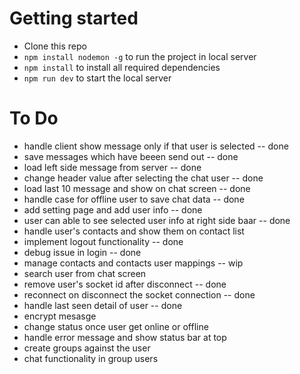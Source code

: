 # Getting started

- Clone this repo
- `npm install nodemon -g` to run the project in local server
- `npm install` to install all required dependencies
- `npm run dev` to start the local server

# To Do
- handle client show message only if that user is selected -- done
- save messages which have beeen send out -- done
- load left side message from server -- done
- change header value after selecting the chat user -- done
- load last 10 message and show on chat screen -- done
- handle case for offline user to save chat data -- done
- add setting page and add user info -- done
- user can able to see selected user info at right side baar -- done
- handle user's contacts and show them on contact list
- implement logout functionality -- done
- debug issue in login -- done
- manage contacts and contacts user mappings -- wip
- search user from chat screen
- remove user's socket id after disconnect -- done
- reconnect on disconnect the socket connection -- done
- handle last seen detail of user -- done
- encrypt mesasge
- change status once user get online or offline
- handle error message and show status bar at top
- create groups against the user
- chat functionality in group users
